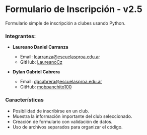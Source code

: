 <h1 aling="center">Formulario de Inscripción - v2.5</h1>
<p aling="center">Formulario simple de inscripción a clubes usando Python.</p>

### Integrantes:
- **Laureano Daniel Carranza**
  - Email: lcarranza@escuelasproa.edu.ar
  - GitHub: [LaureanoCz](https://github.com/LaureanoCz)

- **Dylan Gabriel Cabrera**
  - Email: dgcabrera@escuelasproa.edu.ar
  - GitHub: [mobpanchito100](https://github.com/mobpanchito100)

### Características

- Posibilidad de inscribirse en un club.
- Muestra la información importante del club seleccionado.
- Creación de formulario con validación de datos.
- Uso de archivos separados para organizar el código.
